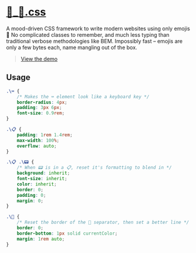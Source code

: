 # [🙂_🙁.css](https://thibaudcolas.github.io/-_-.css/)

A mood-driven CSS framework to write modern websites using only emojis 🎉 No complicated classes to remember, and much less typing than traditional verbose methodologies like BEM. Impossibly fast – emojis are only a few bytes each, name mangling out of the box.

> [View the demo](https://thibaudcolas.github.io/-_-.css/)

## Usage

```css
.\⌨️ {
	/* Makes the ⌨️ element look like a keyboard key */
    border-radius: 4px;
	padding: 3px 6px;
	font-size: 0.9rem;
}

.\📋 {
	padding: 1rem 1.4rem;
	max-width: 100%;
	overflow: auto;
}

.\📋 .\📟 {
	/* When 📟 is in a 📋, reset it's formatting to blend in */
	background: inherit;
	font-size: inherit;
	color: inherit;
	border: 0;
	padding: 0;
	margin: 0;
}

.\📏 {
	/* Reset the border of the 📏 separator, then set a better line */
	border: 0;
	border-bottom: 1px solid currentColor;
	margin: 1rem auto;
}
```

